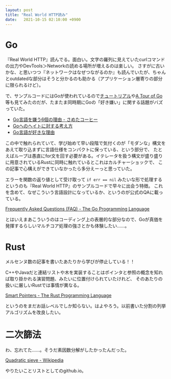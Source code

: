 ```yaml
---
layout: post
title: "Real World HTTP読み"
date:   2021-10-15 02:10:00 +0900
---
```


# Go

『Real World HTTP』読んでる。面白い。文字の羅列に見えていたcurlコマンドの出力やDevTools＞Networkの読める場所が増えるのは楽しい。
さすがに古いかな、と思いつつ『ネットワークはなぜつながるのか』も読んでいたが、ちゃんとoutdatedな部分はそうと分かるのも助かる（アプリケーション層寄りの部分に限られるけど）。

で、サンプルコードにはGoが使われているので[チュートリアル](https://golang.org/doc/tutorial/getting-started)や[A Tour of Go](https://tour.golang.org/welcome/1)等も見てみたのだが、たまたま同時期にGoの「好き嫌い」に関する話題がバズっていた。

- [Go言語を嫌う6個の理由 \- さめたコーヒー](https://www.kbaba1001.com/entry/2021/09/17/073149)
- [Goへのヘイトに対する考え方](https://zenn.dev/nobonobo/articles/74808a8d5e6f1e)
- [Go言語が好きな理由](https://zenn.dev/moutend/articles/2edaa5d11f5ef12b5cfa)

この中で触れられていて、学び始めて早い段階で気付くのが「モダンな」構文をあえて取り込まずに言語仕様をコンパクトに保っている、という部分で、
たとえばループは愚直にfor文を回す必要がある。イテレータを扱う構文が盛り盛りに用意されているRustに同時に触れているとこれはカルチャーショックで、
この記事で心構えができていなかったら多分えーっと思っていた。

エラーを関数の返り値として受け取って `if err == nil` みたいな形で処理するというのも『Real World HTTP』のサンプルコードで早々に出会う特徴。
これを含めて、なぜこういう言語設計になっているか、というのが公式のQAに載っている。

[Frequently Asked Questions \(FAQ\) \- The Go Programming Language](https://golang.org/doc/faq#exceptions)

とはいえまあこういうのはコーディング上の表層的な部分なので、Goが真価を発揮するらしいマルチコア処理の強さとかも体験したい……。

# Rust

メルセンヌ数の記事を書いたあたりから学びが停止している！！

C++やJavaだと連結リストや木を実装することはポインタと参照の概念を知れば取り掛かれる演習問題、みたいに位置付けられていたけれど、
そのあたりの扱いに厳しいRustでは事情が異なる。

[Smart Pointers \- The Rust Programming Language](https://doc.rust-lang.org/book/ch15-00-smart-pointers.html)

というのをまだお話レベルでしか知らない。はよやろう。以前書いた分割の列挙アルゴリズムを改良したい。

# 二次篩法

わ、忘れてた……。そうだ素因数分解がしたかったんだった。

[Quadratic sieve \- Wikipedia](https://en.wikipedia.org/wiki/Quadratic_sieve)

やりたいことリストとしてのgithub.io。